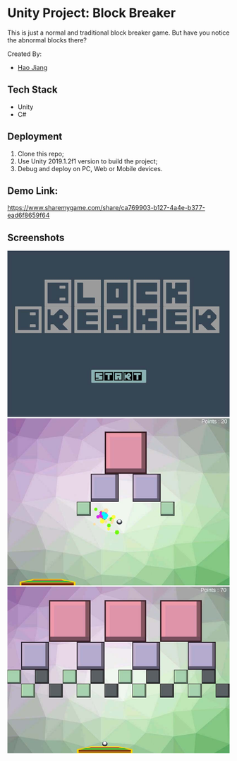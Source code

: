 # Unity Project: Block Breaker

This is just a normal and traditional block breaker game.
But have you notice the abnormal blocks there?

Created By:
* [Hao Jiang](https://github.com/HaoJiang0201)

## Tech Stack
* Unity
* C#

## Deployment
1. Clone this repo;
2. Use Unity 2019.1.2f1 version to build the project;
3. Debug and deploy on PC, Web or Mobile devices.

## Demo Link:
https://www.sharemygame.com/share/ca769903-b127-4a4e-b377-ead6f8659f64

## Screenshots
![Screenshot of Budgestory](https://github.com/HaoJiang0201/Unity-BlockBreaker/blob/master/doc/Title.jpg?raw=true)
![Screenshot of Budgestory](https://github.com/HaoJiang0201/Unity-BlockBreaker/blob/master/doc/Lev1.jpg?raw=true)
![Screenshot of Budgestory](https://github.com/HaoJiang0201/Unity-BlockBreaker/blob/master/doc/Lev2.jpg?raw=true)
